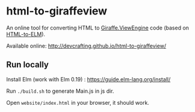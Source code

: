 # html-to-giraffeview

An online tool for converting HTML to [Giraffe.ViewEngine](https://github.com/giraffe-fsharp/Giraffe.ViewEngine) code (based on [HTML-to-ELM](https://github.com/mbylstra/html-to-elm)).

Available online: http://devcrafting.github.io/html-to-giraffeview/

## Run locally

Install Elm (work with Elm 0.19) : https://guide.elm-lang.org/install/

Run `./build.sh` to generate Main.js in js dir.

Open `website/index.html` in your browser, it should work.
